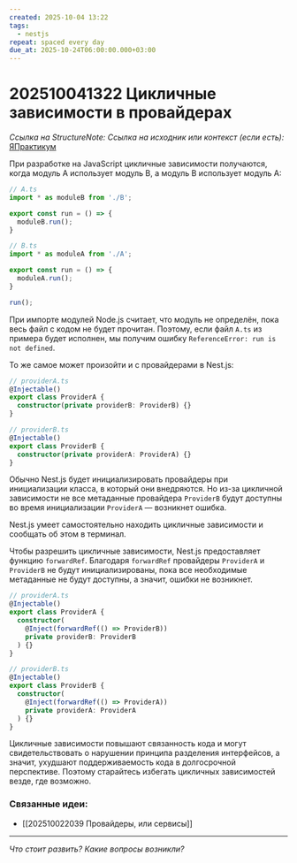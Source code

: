 ```yaml
---
created: 2025-10-04 13:22
tags:
  - nestjs
repeat: spaced every day
due_at: 2025-10-24T06:00:00.000+03:00
---
```

# 202510041322 Цикличные зависимости в провайдерах

*Ссылка на StructureNote:*
*Ссылка на исходник или контекст (если есть):* [ЯПрактикум](https://practicum.yandex.ru/learn/backend-nodejs/courses/a4214ab0-2146-4152-b90e-651bf4c7ca5e/sprints/564244/topics/1df920a3-5c6a-4fcd-884c-0f66136c2b56/lessons/c7fc68f1-9b64-415b-aec7-f932fe458400/)

При разработке на JavaScript цикличные зависимости получаются, когда модуль A использует модуль B, а модуль B использует модуль A:

```ts
// A.ts
import * as moduleB from './B';

export const run = () => {
  moduleB.run();
}

// B.ts
import * as moduleA from './A';

export const run = () => {
  moduleA.run();
}

run();
```

При импорте модулей Node.js считает, что модуль не определён, пока весь файл с кодом не будет прочитан. Поэтому, если файл `A.ts` из примера будет исполнен, мы получим ошибку `ReferenceError: run is not defined`.

То же самое может произойти и с провайдерами в Nest.js:

```ts
// providerA.ts
@Injectable()
export class ProviderA {
  constructor(private providerB: ProviderB) {}
}

// providerB.ts
@Injectable()
export class ProviderB {
  constructor(private providerA: ProviderA) {}
}
```

Обычно Nest.js будет инициализировать провайдеры при инициализации класса, в который они внедряются. Но из-за цикличной зависимости не все метаданные провайдера `ProviderB` будут доступны во время инициализации `ProviderA` — возникнет ошибка.

Nest.js умеет самостоятельно находить цикличные зависимости и сообщать об этом в терминал.

Чтобы разрешить цикличные зависимости, Nest.js предоставляет функцию `forwardRef`. Благодаря `forwardRef` провайдеры `ProviderA` и `ProviderB` не будут инициализированы, пока все необходимые метаданные не будут доступны, а значит, ошибки не возникнет.

```ts
// providerA.ts
@Injectable()
export class ProviderA {
  constructor(
    @Inject(forwardRef(() => ProviderB))
    private providerB: ProviderB
  ) {}
}

// providerB.ts
@Injectable()
export class ProviderB {
  constructor(
    @Inject(forwardRef(() => ProviderA))
    private providerA: ProviderA
  ) {}
}
```

Цикличные зависимости повышают связанность кода и могут свидетельствовать о нарушении принципа разделения интерфейсов, а значит, ухудшают поддерживаемость кода в долгосрочной перспективе. Поэтому старайтесь избегать цикличных зависимостей везде, где возможно.

### Связанные идеи:

* [[202510022039 Провайдеры, или сервисы]]

---

*Что стоит развить? Какие вопросы возникли?*
